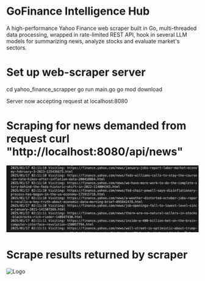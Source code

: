 # GoFinance Intelligence Hub

A high-performance Yahoo Finance web scraper built in Go, multi-threaded data processing, wrapped in rate-limited REST API, hook in several LLM models for summarizing news, analyze stocks and evaluate market's sectors.

# Set up web-scraper server

cd yahoo_finance_scrapper
go run main.go
go mod download

Server now accepting request at localhost:8080

# Scraping for news demanded from request curl "http://localhost:8080/api/news"

![Scraping](./Scraping.png)

# Scrape results returned by scraper

![Logo](./images/Scrape_result.png)

